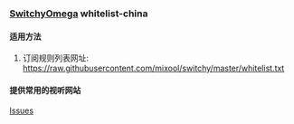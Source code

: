 ### [SwitchyOmega](https://github.com/FelisCatus/SwitchyOmega) whitelist-china  

#### 适用方法  
1. 订阅规则列表网址: https://raw.githubusercontent.com/mixool/switchy/master/whitelist.txt  
  
#### 提供常用的视听网站
[Issues](https://github.com/mixool/switchy/issues)
